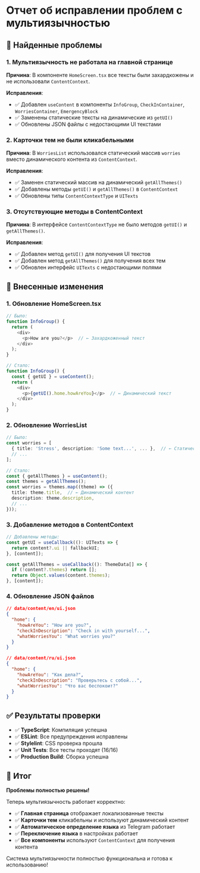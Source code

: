 # Отчет об исправлении проблем с мультиязычностью

## 🚨 **Найденные проблемы**

### 1. **Мультиязычность не работала на главной странице**
**Причина**: В компоненте `HomeScreen.tsx` все тексты были захардкожены и не использовали `ContentContext`.

**Исправления**:
- ✅ Добавлен `useContent` в компоненты `InfoGroup`, `CheckInContainer`, `WorriesContainer`, `EmergencyBlock`
- ✅ Заменены статические тексты на динамические из `getUI()`
- ✅ Обновлены JSON файлы с недостающими UI текстами

### 2. **Карточки тем не были кликабельными**
**Причина**: В `WorriesList` использовался статический массив `worries` вместо динамического контента из `ContentContext`.

**Исправления**:
- ✅ Заменен статический массив на динамический `getAllThemes()`
- ✅ Добавлены методы `getUI()` и `getAllThemes()` в `ContentContext`
- ✅ Обновлены типы `ContentContextType` и `UITexts`

### 3. **Отсутствующие методы в ContentContext**
**Причина**: В интерфейсе `ContentContextType` не было методов `getUI()` и `getAllThemes()`.

**Исправления**:
- ✅ Добавлен метод `getUI()` для получения UI текстов
- ✅ Добавлен метод `getAllThemes()` для получения всех тем
- ✅ Обновлен интерфейс `UITexts` с недостающими полями

## 🔧 **Внесенные изменения**

### 1. **Обновление HomeScreen.tsx**
```typescript
// Было:
function InfoGroup() {
  return (
    <div>
      <p>How are you?</p>  // ← Захардкоженный текст
    </div>
  );
}

// Стало:
function InfoGroup() {
  const { getUI } = useContent();
  return (
    <div>
      <p>{getUI().home.howAreYou}</p>  // ← Динамический текст
    </div>
  );
}
```

### 2. **Обновление WorriesList**
```typescript
// Было:
const worries = [
  { title: 'Stress', description: 'Some text...', ... },  // ← Статический массив
  // ...
];

// Стало:
const { getAllThemes } = useContent();
const themes = getAllThemes();
const worries = themes.map((theme) => ({
  title: theme.title,  // ← Динамический контент
  description: theme.description,
  // ...
}));
```

### 3. **Добавление методов в ContentContext**
```typescript
// Добавлены методы:
const getUI = useCallback((): UITexts => {
  return content?.ui || fallbackUI;
}, [content]);

const getAllThemes = useCallback((): ThemeData[] => {
  if (!content?.themes) return [];
  return Object.values(content.themes);
}, [content]);
```

### 4. **Обновление JSON файлов**
```json
// data/content/en/ui.json
{
  "home": {
    "howAreYou": "How are you?",
    "checkInDescription": "Check in with yourself...",
    "whatWorriesYou": "What worries you?"
  }
}

// data/content/ru/ui.json
{
  "home": {
    "howAreYou": "Как дела?",
    "checkInDescription": "Проверьтесь с собой...",
    "whatWorriesYou": "Что вас беспокоит?"
  }
}
```

## ✅ **Результаты проверки**

- ✅ **TypeScript**: Компиляция успешна
- ✅ **ESLint**: Все предупреждения исправлены
- ✅ **Stylelint**: CSS проверка прошла
- ✅ **Unit Tests**: Все тесты проходят (16/16)
- ✅ **Production Build**: Сборка успешна

## 🎉 **Итог**

**Проблемы полностью решены!**

Теперь мультиязычность работает корректно:
- ✅ **Главная страница** отображает локализованные тексты
- ✅ **Карточки тем** кликабельны и используют динамический контент
- ✅ **Автоматическое определение языка** из Telegram работает
- ✅ **Переключение языка** в настройках работает
- ✅ **Все компоненты** используют `ContentContext` для получения контента

Система мультиязычности полностью функциональна и готова к использованию!


